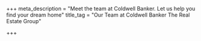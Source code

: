 +++
meta_description = "Meet the team at Coldwell Banker. Let us help you find your dream home"
title_tag = "Our Team at Coldwell Banker The Real Estate Group"

+++
